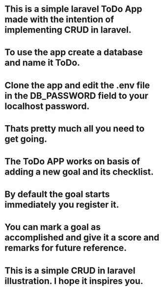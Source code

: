 # This is a simple laravel ToDo App made with the intention of implementing CRUD in laravel.
# To use the app create a database and name it ToDo. 
# Clone the app and edit the .env file in the DB_PASSWORD field to your localhost password.
# Thats pretty much all you need to get going.
# The ToDo APP works on basis of adding a  new goal and its checklist.
# By default the goal starts immediately you register it.
# You can mark a goal as accomplished and give it a score and remarks for future reference.
# This is a simple CRUD in laravel illustration. I hope it inspires you.
